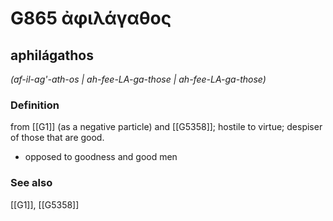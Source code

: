 # G865 ἀφιλάγαθος

## aphilágathos

_(af-il-ag'-ath-os | ah-fee-LA-ga-those | ah-fee-LA-ga-those)_

### Definition

from [[G1]] (as a negative particle) and [[G5358]]; hostile to virtue; despiser of those that are good.

- opposed to goodness and good men

### See also

[[G1]], [[G5358]]

